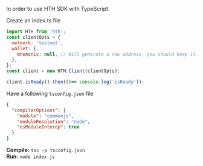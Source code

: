 In order to use HTH SDK with TypeScript.    

Create an index.ts file  

```js
import HTH from 'hth';
const clientOpts = {
  network: 'testnet',
  wallet: {
    mnemonic: null, // Will generate a new address, you should keep it.
  },
};
const client = new HTH.Client(clientOpts);

client.isReady().then(()=> console.log('isReady'));
```

Have a following `tsconfig.json` file

```json
{
  "compilerOptions": {
    "module": "commonjs",
    "moduleResolution": "node",
    "esModuleInterop": true
  }
}
```

**Compile:** `tsc -p tsconfig.json`  
**Run:** `node index.js`  
